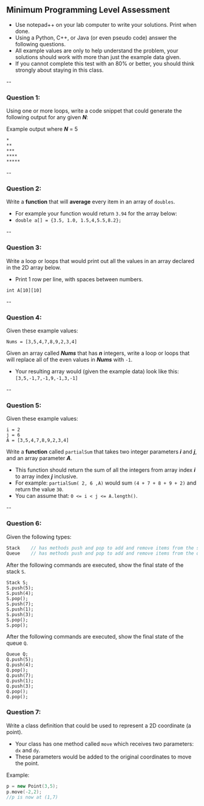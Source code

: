 
## Minimum Programming Level Assessment

- Use notepad++ on your lab computer to write your solutions. Print when done.
- Using a Python, C++, or Java (or even pseudo code) answer the following questions.
- All example values are only to help understand the problem, your solutions should work with more than just the example data given.
- If you cannot complete this test with an 80% or better, you should think strongly about staying in this class.

--

### Question 1: 

Using one or more loops, write a code snippet that could generate the following output for any given ***N***: 

Example output where ***N*** = 5

```
*
**
***
****
*****
```
--

### Question 2:

Write a **function** that will **average** every item in an array of `doubles`.
- For example your function would return `3.94` for the array below:
- `double a[] = {3.5, 1.0, 1.5,4,5.5,8.2};`

--

### Question 3:

Write a loop or loops that would print out all the values in an array declared in the 2D array below.
- Print 1 row per line, with spaces between numbers.

`int A[10][10]`

--

### Question 4:

Given these example values:
```
Nums = [3,5,4,7,8,9,2,3,4]
```

Given an array called ***Nums*** that has ***n*** integers, write a loop or loops that will replace all of the even values in ***Nums*** with `-1`.
- Your resulting array would (given the example data) look like this: `[3,5,-1,7,-1,9,-1,3,-1]`

--

### Question 5:

Given these example values:
```
i = 2
j = 6
A = [3,5,4,7,8,9,2,3,4]
```
Write a **function** called `partialSum` that takes two integer parameters ***i*** and ***j***, and an array parameter ***A***. 
- This function should return the sum of all the integers from array index ***i*** to array index ***j*** inclusive. 
- For example: `partialSum( 2, 6 ,A)` would sum `(4 + 7 + 8 + 9 + 2)` and return the value `30`.  
- You can assume that: `0 <= i < j <= A.length()`.

--

### Question 6:

Given the following types:

```cpp
Stack    // has methods push and pop to add and remove items from the stack.
Queue    // has methods push and pop to add and remove items from the queue.
```

After the following commands are executed, show the final state of the stack `S`.

```
Stack S;
S.push(5);
S.push(4);
S.pop();
S.push(7);
S.push(1);
S.push(3);
S.pop();
S.pop();

```

After the following commands are executed, show the final state of the queue `Q`.

```
Queue Q;
Q.push(5);
Q.push(4);
Q.pop();
Q.push(7);
Q.push(1);
Q.push(3);
Q.pop();
Q.pop();

```

### Question 7:

Write a class definition that could be used to represent a 2D coordinate (a point). 
- Your class has one method called `move` which receives two parameters: `dx` and `dy`.
- These parameters would be added to the original coordinates to move the point. 

Example:

```cpp
p = new Point(3,5);
p.move(-2,2);
//p is now at (1,7)

```  

